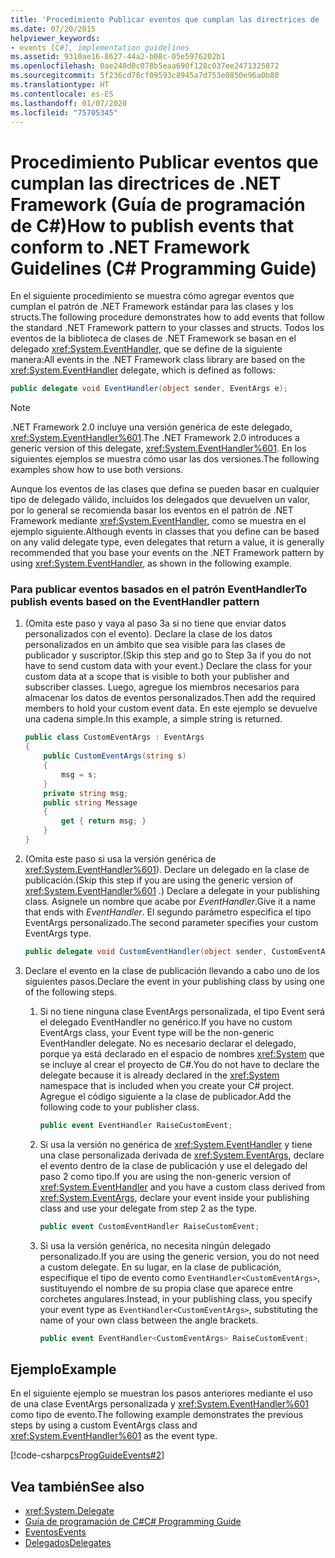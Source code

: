 ```yaml
---
title: 'Procedimiento Publicar eventos que cumplan las directrices de .NET Framework: Guía de programación de C#'
ms.date: 07/20/2015
helpviewer_keywords:
- events [C#], implementation guidelines
ms.assetid: 9310ae16-8627-44a2-b08c-05e5976202b1
ms.openlocfilehash: 0ae240d0c078b5eaa690f128c037ee2471325872
ms.sourcegitcommit: 5f236cd78cf09593c8945a7d753e0850e96a0b80
ms.translationtype: HT
ms.contentlocale: es-ES
ms.lasthandoff: 01/07/2020
ms.locfileid: "75705345"
---
```

# <a name="how-to-publish-events-that-conform-to-net-framework-guidelines-c-programming-guide"></a><span data-ttu-id="edba8-102">Procedimiento Publicar eventos que cumplan las directrices de .NET Framework (Guía de programación de C#)</span><span class="sxs-lookup"><span data-stu-id="edba8-102">How to publish events that conform to .NET Framework Guidelines (C# Programming Guide)</span></span>
<span data-ttu-id="edba8-103">En el siguiente procedimiento se muestra cómo agregar eventos que cumplan el patrón de .NET Framework estándar para las clases y los structs.</span><span class="sxs-lookup"><span data-stu-id="edba8-103">The following procedure demonstrates how to add events that follow the standard .NET Framework pattern to your classes and structs.</span></span> <span data-ttu-id="edba8-104">Todos los eventos de la biblioteca de clases de .NET Framework se basan en el delegado <xref:System.EventHandler>, que se define de la siguiente manera:</span><span class="sxs-lookup"><span data-stu-id="edba8-104">All events in the .NET Framework class library are based on the <xref:System.EventHandler> delegate, which is defined as follows:</span></span>  
  
```csharp  
public delegate void EventHandler(object sender, EventArgs e);  
```  
  
> [!NOTE]
> <span data-ttu-id="edba8-105">.NET Framework 2.0 incluye una versión genérica de este delegado, <xref:System.EventHandler%601>.</span><span class="sxs-lookup"><span data-stu-id="edba8-105">The .NET Framework 2.0 introduces a generic version of this delegate, <xref:System.EventHandler%601>.</span></span> <span data-ttu-id="edba8-106">En los siguientes ejemplos se muestra cómo usar las dos versiones.</span><span class="sxs-lookup"><span data-stu-id="edba8-106">The following examples show how to use both versions.</span></span>  
  
 <span data-ttu-id="edba8-107">Aunque los eventos de las clases que defina se pueden basar en cualquier tipo de delegado válido, incluidos los delegados que devuelven un valor, por lo general se recomienda basar los eventos en el patrón de .NET Framework mediante <xref:System.EventHandler>, como se muestra en el ejemplo siguiente.</span><span class="sxs-lookup"><span data-stu-id="edba8-107">Although events in classes that you define can be based on any valid delegate type, even delegates that return a value, it is generally recommended that you base your events on the .NET Framework pattern by using <xref:System.EventHandler>, as shown in the following example.</span></span>  
  
### <a name="to-publish-events-based-on-the-eventhandler-pattern"></a><span data-ttu-id="edba8-108">Para publicar eventos basados en el patrón EventHandler</span><span class="sxs-lookup"><span data-stu-id="edba8-108">To publish events based on the EventHandler pattern</span></span>  
  
1. <span data-ttu-id="edba8-109">(Omita este paso y vaya al paso 3a si no tiene que enviar datos personalizados con el evento). Declare la clase de los datos personalizados en un ámbito que sea visible para las clases de publicador y suscriptor.</span><span class="sxs-lookup"><span data-stu-id="edba8-109">(Skip this step and go to Step 3a if you do not have to send custom data with your event.) Declare the class for your custom data at a scope that is visible to both your publisher and subscriber classes.</span></span> <span data-ttu-id="edba8-110">Luego, agregue los miembros necesarios para almacenar los datos de eventos personalizados.</span><span class="sxs-lookup"><span data-stu-id="edba8-110">Then add the required members to hold your custom event data.</span></span> <span data-ttu-id="edba8-111">En este ejemplo se devuelve una cadena simple.</span><span class="sxs-lookup"><span data-stu-id="edba8-111">In this example, a simple string is returned.</span></span>  
  
    ```csharp  
    public class CustomEventArgs : EventArgs  
    {  
        public CustomEventArgs(string s)  
        {  
            msg = s;  
        }  
        private string msg;  
        public string Message  
        {  
            get { return msg; }  
        }   
    }  
    ```  
  
2. <span data-ttu-id="edba8-112">(Omita este paso si usa la versión genérica de <xref:System.EventHandler%601>). Declare un delegado en la clase de publicación.</span><span class="sxs-lookup"><span data-stu-id="edba8-112">(Skip this step if you are using the generic version of <xref:System.EventHandler%601> .) Declare a delegate in your publishing class.</span></span> <span data-ttu-id="edba8-113">Asígnele un nombre que acabe por *EventHandler*.</span><span class="sxs-lookup"><span data-stu-id="edba8-113">Give it a name that ends with *EventHandler*.</span></span> <span data-ttu-id="edba8-114">El segundo parámetro especifica el tipo EventArgs personalizado.</span><span class="sxs-lookup"><span data-stu-id="edba8-114">The second parameter specifies your custom EventArgs type.</span></span>  
  
    ```csharp  
    public delegate void CustomEventHandler(object sender, CustomEventArgs a);  
    ```  
  
3. <span data-ttu-id="edba8-115">Declare el evento en la clase de publicación llevando a cabo uno de los siguientes pasos.</span><span class="sxs-lookup"><span data-stu-id="edba8-115">Declare the event in your publishing class by using one of the following steps.</span></span>  
  
    1. <span data-ttu-id="edba8-116">Si no tiene ninguna clase EventArgs personalizada, el tipo Event será el delegado EventHandler no genérico.</span><span class="sxs-lookup"><span data-stu-id="edba8-116">If you have no custom EventArgs class, your Event type will be the non-generic EventHandler delegate.</span></span> <span data-ttu-id="edba8-117">No es necesario declarar el delegado, porque ya está declarado en el espacio de nombres <xref:System> que se incluye al crear el proyecto de C#.</span><span class="sxs-lookup"><span data-stu-id="edba8-117">You do not have to declare the delegate because it is already declared in the <xref:System> namespace that is included when you create your C# project.</span></span> <span data-ttu-id="edba8-118">Agregue el código siguiente a la clase de publicador.</span><span class="sxs-lookup"><span data-stu-id="edba8-118">Add the following code to your publisher class.</span></span>  
  
        ```csharp  
        public event EventHandler RaiseCustomEvent;  
        ```  
  
    2. <span data-ttu-id="edba8-119">Si usa la versión no genérica de <xref:System.EventHandler> y tiene una clase personalizada derivada de <xref:System.EventArgs>, declare el evento dentro de la clase de publicación y use el delegado del paso 2 como tipo.</span><span class="sxs-lookup"><span data-stu-id="edba8-119">If you are using the non-generic version of <xref:System.EventHandler> and you have a custom class derived from <xref:System.EventArgs>, declare your event inside your publishing class and use your delegate from step 2 as the type.</span></span>  
  
        ```csharp  
        public event CustomEventHandler RaiseCustomEvent;  
        ```  
  
    3. <span data-ttu-id="edba8-120">Si usa la versión genérica, no necesita ningún delegado personalizado.</span><span class="sxs-lookup"><span data-stu-id="edba8-120">If you are using the generic version, you do not need a custom delegate.</span></span> <span data-ttu-id="edba8-121">En su lugar, en la clase de publicación, especifique el tipo de evento como `EventHandler<CustomEventArgs>`, sustituyendo el nombre de su propia clase que aparece entre corchetes angulares.</span><span class="sxs-lookup"><span data-stu-id="edba8-121">Instead, in your publishing class, you specify your event type as `EventHandler<CustomEventArgs>`, substituting the name of your own class between the angle brackets.</span></span>  
  
        ```csharp  
        public event EventHandler<CustomEventArgs> RaiseCustomEvent;  
        ```  
  
## <a name="example"></a><span data-ttu-id="edba8-122">Ejemplo</span><span class="sxs-lookup"><span data-stu-id="edba8-122">Example</span></span>  
 <span data-ttu-id="edba8-123">En el siguiente ejemplo se muestran los pasos anteriores mediante el uso de una clase EventArgs personalizada y <xref:System.EventHandler%601> como tipo de evento.</span><span class="sxs-lookup"><span data-stu-id="edba8-123">The following example demonstrates the previous steps by using a custom EventArgs class and <xref:System.EventHandler%601> as the event type.</span></span>  
  
 [!code-csharp[csProgGuideEvents#2](~/samples/snippets/csharp/VS_Snippets_VBCSharp/csProgGuideEvents/CS/Events.cs#2)]  
  
## <a name="see-also"></a><span data-ttu-id="edba8-124">Vea también</span><span class="sxs-lookup"><span data-stu-id="edba8-124">See also</span></span>

- <xref:System.Delegate>
- [<span data-ttu-id="edba8-125">Guía de programación de C#</span><span class="sxs-lookup"><span data-stu-id="edba8-125">C# Programming Guide</span></span>](../index.md)
- [<span data-ttu-id="edba8-126">Eventos</span><span class="sxs-lookup"><span data-stu-id="edba8-126">Events</span></span>](./index.md)
- [<span data-ttu-id="edba8-127">Delegados</span><span class="sxs-lookup"><span data-stu-id="edba8-127">Delegates</span></span>](../delegates/index.md)
